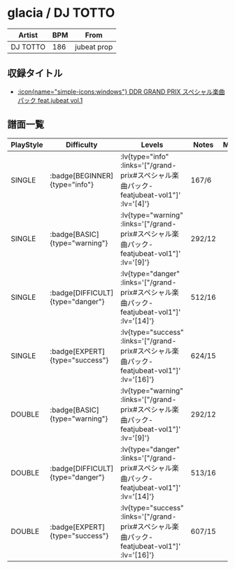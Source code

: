 # glacia / DJ TOTTO

|Artist|BPM|From|
|------|---|----|
|DJ TOTTO|186|jubeat prop|

## 収録タイトル

- [ :icon{name="simple-icons:windows"} DDR GRAND PRIX スペシャル楽曲パック feat.jubeat vol.1](/grand-prix#スペシャル楽曲パック-featjubeat-vol1)

## 譜面一覧

|PlayStyle|Difficulty|Levels|Notes|Movie|
|---------|----------|------|-----|-----|
|SINGLE| :badge[BEGINNER]{type="info"} | :lv{type="info" :links='["/grand-prix#スペシャル楽曲パック-featjubeat-vol1"]' :lv='[4]'} |167/6||
|SINGLE| :badge[BASIC]{type="warning"} | :lv{type="warning" :links='["/grand-prix#スペシャル楽曲パック-featjubeat-vol1"]' :lv='[9]'} |292/12||
|SINGLE| :badge[DIFFICULT]{type="danger"} | :lv{type="danger" :links='["/grand-prix#スペシャル楽曲パック-featjubeat-vol1"]' :lv='[14]'} |512/16||
|SINGLE| :badge[EXPERT]{type="success"} | :lv{type="success" :links='["/grand-prix#スペシャル楽曲パック-featjubeat-vol1"]' :lv='[16]'} |624/15||
|DOUBLE| :badge[BASIC]{type="warning"} | :lv{type="warning" :links='["/grand-prix#スペシャル楽曲パック-featjubeat-vol1"]' :lv='[9]'} |292/12||
|DOUBLE| :badge[DIFFICULT]{type="danger"} | :lv{type="danger" :links='["/grand-prix#スペシャル楽曲パック-featjubeat-vol1"]' :lv='[14]'} |513/16||
|DOUBLE| :badge[EXPERT]{type="success"} | :lv{type="success" :links='["/grand-prix#スペシャル楽曲パック-featjubeat-vol1"]' :lv='[16]'} |607/15||
